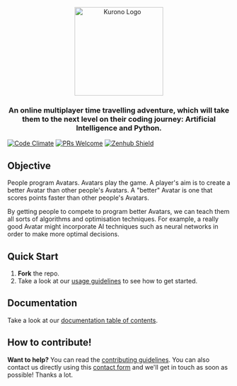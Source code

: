 <p align="center">
  <a href="https://www.codeforlife.education/play/aimmo/" target="_blank">
    <img src="/docs/images/kurono_logo.svg" height="200px" alt="Kurono Logo" />
  </a>
</p>


<h3 align="center">
  An online multiplayer time travelling adventure, which will take them to the next level on their coding journey: Artificial Intelligence and Python. 
</h3>

[![Code Climate](https://codeclimate.com/github/ocadotechnology/aimmo/badges/gpa.svg)](https://codeclimate.com/github/ocadotechnology/aimmo)
[![PRs Welcome](https://img.shields.io/badge/PRs-welcome-brightgreen.svg?style=flat-square)](http://makeapullrequest.com)
[![Zenhub Shield](https://camo.githubusercontent.com/96347b1f6d9b0f08194ba026de8b69bc27bb8f0d/68747470733a2f2f696d672e736869656c64732e696f2f62616467652f5368697070696e675f6661737465725f776974682d5a656e4875622d3565363062612e7376673f7374796c653d666c61742d737175617265)](https://app.zenhub.com/workspace/o/ocadotechnology/codeforlife-deploy-appengine/boards?repos=96999382,39072690)

## Objective
People program Avatars. Avatars play the game. A player's aim is to create a better Avatar than other people's Avatars. A "better" Avatar is one that scores points faster than other people's Avatars.

By getting people to compete to program better Avatars, we can teach them all sorts of algorithms and optimisation techniques. For example, a really good Avatar might incorporate AI techniques such as neural networks in order to make more optimal decisions.

## Quick Start
1. **Fork** the repo.
2. Take a look at our [usage guidelines](docs/usage.md) to see how to get started.

## Documentation
Take a look at our [documentation table of contents](docs/README.md).

## How to contribute!
__Want to help?__ You can read the [contributing guidelines][contrib-guidelines]. You can also contact us directly using this [contact form][c4l-contact-form] and we'll get in touch as soon as possible! Thanks a lot.

[c4l-contact-form]: https://www.codeforlife.education/help/#contact
[contrib-guidelines]: https://github.com/ocadotechnology/aimmo/blob/master/CONTRIBUTING.md
